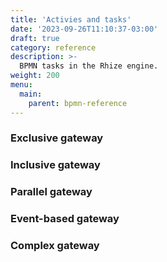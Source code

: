 ```yaml
---
title: 'Activies and tasks'
date: '2023-09-26T11:10:37-03:00'
draft: true
category: reference
description: >-
  BPMN tasks in the Rhize engine.
weight: 200
menu:
  main:
    parent: bpmn-reference
---
```



### Exclusive gateway
### Inclusive gateway
### Parallel gateway
### Event-based gateway
### Complex gateway


